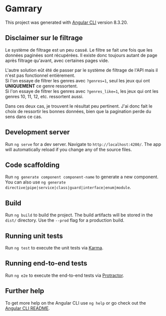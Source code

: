 # Gamrary

This project was generated with [Angular CLI](https://github.com/angular/angular-cli) version 8.3.20.

## Disclaimer sur le filtrage

Le système de filtrage est un peu cassé. Le filtre se fait une fois que les données paginées sont récupérées.
Il existe donc toujours autant de page après filtrage qu'avant, avec certaines pages vide.

L'autre solution eût été de passer par le système de filtrage de l'API mais il n'est pas fonctionnel entièrement.  
Si l'on essaye de filtrer les genres avec `?genres=1`, seul les jeux qui ont **UNIQUEMENT** ce genre ressortent.  
Si l'on essaye de filtrer les genres avec `?genres_like=1`, les jeux qui ont les genres 10, 11, 12, etc. ressortent aussi.  

Dans ces deux cas, je trouvent le résultat peu pertinent. J'ai donc fait le choix de ressortir les bonnes données, bien que la pagination perde du sens dans ce cas. 

## Development server

Run `ng serve` for a dev server. Navigate to `http://localhost:4200/`. The app will automatically reload if you change any of the source files.

## Code scaffolding

Run `ng generate component component-name` to generate a new component. You can also use `ng generate directive|pipe|service|class|guard|interface|enum|module`.

## Build

Run `ng build` to build the project. The build artifacts will be stored in the `dist/` directory. Use the `--prod` flag for a production build.

## Running unit tests

Run `ng test` to execute the unit tests via [Karma](https://karma-runner.github.io).

## Running end-to-end tests

Run `ng e2e` to execute the end-to-end tests via [Protractor](http://www.protractortest.org/).

## Further help

To get more help on the Angular CLI use `ng help` or go check out the [Angular CLI README](https://github.com/angular/angular-cli/blob/master/README.md).
